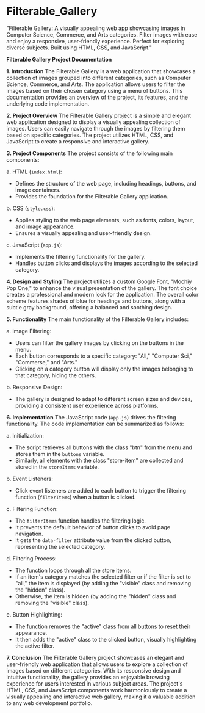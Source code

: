 # Filterable_Gallery
"Filterable Gallery: A visually appealing web app showcasing images in Computer Science, Commerce, and Arts categories. Filter images with ease and enjoy a responsive, user-friendly experience. Perfect for exploring diverse subjects. Built using HTML, CSS, and JavaScript." 

**Filterable Gallery Project Documentation**

**1. Introduction**
The Filterable Gallery is a web application that showcases a collection of images grouped into different categories, such as Computer Science, Commerce, and Arts. The application allows users to filter the images based on their chosen category using a menu of buttons. This documentation provides an overview of the project, its features, and the underlying code implementation.

**2. Project Overview**
The Filterable Gallery project is a simple and elegant web application designed to display a visually appealing collection of images. Users can easily navigate through the images by filtering them based on specific categories. The project utilizes HTML, CSS, and JavaScript to create a responsive and interactive gallery.

**3. Project Components**
The project consists of the following main components:

a. HTML (`index.html`):
- Defines the structure of the web page, including headings, buttons, and image containers.
- Provides the foundation for the Filterable Gallery application.

b. CSS (`style.css`):
- Applies styling to the web page elements, such as fonts, colors, layout, and image appearance.
- Ensures a visually appealing and user-friendly design.

c. JavaScript (`app.js`):
- Implements the filtering functionality for the gallery.
- Handles button clicks and displays the images according to the selected category.

**4. Design and Styling**
The project utilizes a custom Google Font, "Mochiy Pop One," to enhance the visual presentation of the gallery. The font choice creates a professional and modern look for the application. The overall color scheme features shades of blue for headings and buttons, along with a subtle gray background, offering a balanced and soothing design.

**5. Functionality**
The main functionality of the Filterable Gallery includes:

a. Image Filtering:
   - Users can filter the gallery images by clicking on the buttons in the menu.
   - Each button corresponds to a specific category: "All," "Computer Sci," "Commerse," and "Arts."
   - Clicking on a category button will display only the images belonging to that category, hiding the others.

b. Responsive Design:
   - The gallery is designed to adapt to different screen sizes and devices, providing a consistent user experience across platforms.

**6. Implementation**
The JavaScript code (`app.js`) drives the filtering functionality. The code implementation can be summarized as follows:

a. Initialization:
   - The script retrieves all buttons with the class "btn" from the menu and stores them in the `buttons` variable.
   - Similarly, all elements with the class "store-item" are collected and stored in the `storeItems` variable.

b. Event Listeners:
   - Click event listeners are added to each button to trigger the filtering function (`filterItems`) when a button is clicked.

c. Filtering Function:
   - The `filterItems` function handles the filtering logic.
   - It prevents the default behavior of button clicks to avoid page navigation.
   - It gets the `data-filter` attribute value from the clicked button, representing the selected category.

d. Filtering Process:
   - The function loops through all the store items.
   - If an item's category matches the selected filter or if the filter is set to "all," the item is displayed (by adding the "visible" class and removing the "hidden" class).
   - Otherwise, the item is hidden (by adding the "hidden" class and removing the "visible" class).

e. Button Highlighting:
   - The function removes the "active" class from all buttons to reset their appearance.
   - It then adds the "active" class to the clicked button, visually highlighting the active filter.

**7. Conclusion**
The Filterable Gallery project showcases an elegant and user-friendly web application that allows users to explore a collection of images based on different categories. With its responsive design and intuitive functionality, the gallery provides an enjoyable browsing experience for users interested in various subject areas. The project's HTML, CSS, and JavaScript components work harmoniously to create a visually appealing and interactive web gallery, making it a valuable addition to any web development portfolio.
